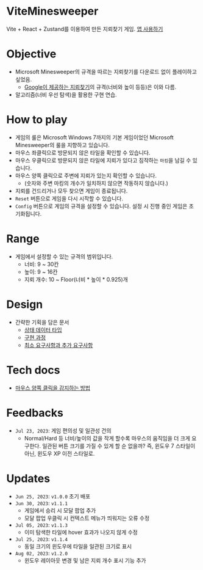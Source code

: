 # ViteMinesweeper
Vite + React + Zustand를 이용하여 만든 지뢰찾기 게임.
[앱 사용하기](https://vite-minesweeper.vercel.app/)

# Objective
- Microsoft Minesweeper의 규격을 따르는 지뢰찾기를 다운로드 없이 플레이하고 싶었음.
  - [Google이 제공하는 지뢰찾기](https://www.google.com/search?q=%EC%A7%80%EB%A2%B0%EC%B0%BE%EA%B8%B0&oq=%EC%A7%80%EB%A2%B0%EC%B0%BE%EA%B8%B0&gs_lcrp=EgZjaHJvbWUqBggAEEUYOzIGCAAQRRg7MgYIARBFGDvSAQc3MTZqMGo3qAIAsAIA&sourceid=chrome&ie=UTF-8)의 규격(너비와 높이 등등)은 이와 다름.
- 알고리즘(너비 우선 탐색)을 활용한 구현 연습.

# How to play
- 게임의 룰은 Microsoft Windows 7까지의 기본 게임이었던 Microsoft Minesweeper의 룰을 지향하고 있습니다.
- 마우스 좌클릭으로 방문되지 않은 타일을 확인할 수 있습니다.
- 마우스 우클릭으로 방문되지 않은 타일에 지뢰가 있다고 짐작하는 `마킹`을 남길 수 있습니다.
- 마우스 양쪽 클릭으로 주변에 지뢰가 있는지 확인할 수 있습니다.
  - (숫자와 주변 마킹의 개수가 일치하지 않으면 작동하지 않습니다.)
- 지뢰를 건드리거나 모두 찾으면 게임이 종료됩니다.
- `Reset` 버튼으로 게임을 다시 시작할 수 있습니다.
- `Config` 버튼으로 게임의 규격을 설정할 수 있습니다. 설정 시 진행 중인 게임은 초기화됩니다.

# Range
- 게임에서 설정할 수 있는 규격의 범위입니다.
  - 너비: 9 ~ 30칸
  - 높이: 9 ~ 16칸
  - 지뢰 개수: 10 ~ Floor(너비 * 높이 * 0.925)개

# Design
- 간략한 기획을 담은 문서
  - [상태 데이터 타입](https://github.com/kuman514/ViteMinesweeper/blob/main/docs/plans/data-types.md)
  - [구현 과정](https://github.com/kuman514/ViteMinesweeper/blob/main/docs/plans/implementation.md)
  - [최소 요구사항과 추가 요구사항](https://github.com/kuman514/ViteMinesweeper/blob/main/docs/plans/requirements.md)

# Tech docs
- [마우스 양쪽 클릭을 감지하는 방법](https://github.com/kuman514/ViteMinesweeper/blob/main/docs/tech/both-mouse-button.md)

# Feedbacks
- `Jul 23, 2023`: 게임 편의성 및 일관성 건의
  - Normal/Hard 등 너비/높이의 값을 작게 할수록 마우스의 움직임을 더 크게 요구한다. 일관된 버튼 크기를 가질 수 있게 할 순 없을까? 즉, 윈도우 7 스타일이 아닌, 윈도우 XP 이전 스타일로.

# Updates
- `Jun 25, 2023`: `v1.0.0` 초기 배포
- `Jun 30, 2023`: `v1.1.1`
  - 게임에서 승리 시 모달 팝업 추가
  - 모달 팝업 우클릭 시 컨텍스트 메뉴가 띄워지는 오류 수정
- `Jul 05, 2023`: `v1.1.3`
  - 이미 탐색한 타일에 hover 효과가 나오지 않게 수정
- `Jul 25, 2023`: `v1.1.4`
  - 동일 크기의 윈도우에 타일을 일관된 크기로 표시
- `Aug 02, 2023`: `v1.2.0`
  - 윈도우 레이아웃 변경 및 남은 지뢰 개수 표시 기능 추가
